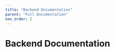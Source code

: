 ```yaml
---
title: "Backend Documentation"
parent: "Full Documentation"
nav_order: 2
---
```


# Backend Documentation